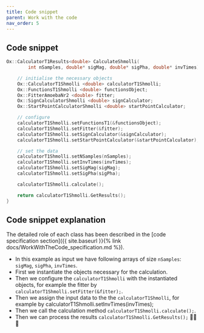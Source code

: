 ```yaml
---
title: Code snippet
parent: Work with the code
nav_order: 5
---
```


## Code snippet

```cpp
Ox::CalculatorT1Results<double> CalculateShmolli(
        int nSamples, double* sigMag, double* sigPha, double* invTimes) {

    // initialise the necessary objects
    Ox::CalculatorT1Shmolli <double> calculatorT1Shmolli;
    Ox::FunctionsT1Shmolli <double> functionsObject;
    Ox::FitterAmoebaNr2 <double> fitter;
    Ox::SignCalculatorShmolli <double> signCalculator;
    Ox::StartPointCalculatorShmolli <double> startPointCalculator;

    // configure
    calculatorT1Shmolli.setFunctionsT1(&functionsObject);
    calculatorT1Shmolli.setFitter(&fitter);
    calculatorT1Shmolli.setSignCalculator(&signCalculator);
    calculatorT1Shmolli.setStartPointCalculator(&startPointCalculator);

    // set the data
    calculatorT1Shmolli.setNSamples(nSamples);
    calculatorT1Shmolli.setInvTimes(invTimes);
    calculatorT1Shmolli.setSigMag(sigMag);
    calculatorT1Shmolli.setSigPha(sigPha);

    calculatorT1Shmolli.calculate();

    return calculatorT1Shmolli.GetResults();
}

```

## Code snippet explanation

The detailed role of each class has been described in the [code specification section]({{ site.baseurl }}{% link docs/WorkWithTheCode_specification.md %}).

* In this example as input we have following arrays of size `nSamples`: `sigMag`, `sigPha`, `invTimes`.
* First we instantiate the objects necessary for the calculation.
* Then we configure the `calculatorT1Shmolli` with the instantiated objects, for example the fitter by `calculatorT1Shmolli.setFitter(&fitter);`.
* Then we assign the input data to the the `calculatorT1Shmolli`, for example by calculatorT1Shmolli.setInvTimes(invTimes);
* Then we call the calculation method `calculatorT1Shmolli.calculate();`.
* Then we can process the results `calculatorT1Shmolli.GetResults();` 🍅🍅🍅
